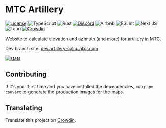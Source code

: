 # MTC Artillery

[![License](https://img.shields.io/github/license/ari-party/mtc-artillery?style=for-the-badge)](./LICENSE)
![TypeScript](https://img.shields.io/badge/typescript-%23007ACC.svg?style=for-the-badge&logo=typescript&logoColor=white)
![Rust](https://img.shields.io/badge/rust-%23000000.svg?style=for-the-badge&logo=rust&logoColor=white)
[![Discord](https://img.shields.io/badge/Discord-%235865F2.svg?style=for-the-badge&logo=discord&logoColor=white)](https://discord.gg/yHbVdPJ5vf)
![Airbnb](https://img.shields.io/badge/Airbnb-%23ff5a5f.svg?style=for-the-badge&logo=Airbnb&logoColor=white)
![ESLint](https://img.shields.io/badge/ESLint-4B3263?style=for-the-badge&logo=eslint&logoColor=white)
![Next JS](https://img.shields.io/badge/Next-black?style=for-the-badge&logo=next.js&logoColor=white)
![Tauri](https://img.shields.io/badge/tauri-%2324C8DB.svg?style=for-the-badge&logo=tauri&logoColor=%23FFFFFF)
[![Crowdin](https://img.shields.io/badge/Crowdin-2E3340.svg?style=for-the-badge&logo=Crowdin&logoColor=white)](https://crowdin.com/project/mtc-artillery)

Website to calculate elevation and azimuth (and more) for artillery in [MTC](https://www.roblox.com/games/9520328730).

Dev branch site: [dev.artillery-calculator.com](https://dev.artillery-calculator.com)

[![stats](https://umami-views.astrid.exposed/svg?shareURL=https://umami.astrid.exposed/share/Ps68DOSbQBecNH0l/artillery-calculator.com&theme=light)](https://github.com/ari-party/umami-views)

## Contributing

If it's your first time and you have installed the dependencies, run `pnpm convert` to generate the production images for the maps.

## Translating

Translate this project on [Crowdin](https://crowdin.com/project/mtc-artillery).
